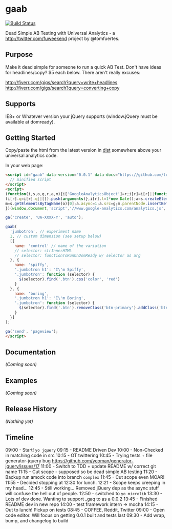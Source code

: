 # gaab

[![Build Status](https://secure.travis-ci.org/tomfuertes/gaab.png?branch=master)](http://travis-ci.org/tomfuertes/gaab)

Dead Simple AB Testing with Universal Analytics - a http://twitter.com/fuweekend project by @tomfuertes.

## Purpose

Make it dead simple for someone to run a quick AB Test. Don't have ideas for headlines/copy? $5 each below. There aren't really excuses:

http://fiverr.com/gigs/search?query=write+headlines
http://fiverr.com/gigs/search?query=converting+copy

## Supports

IE8+ or Whatever version your jQuery supports (window.jQuery must be available at domready).

## Getting Started

Copy/paste the html from the latest version in [dist](./dist/) somewhere above your universal analytics code.

In your web page:

```html
<script id="gaab" data-version="0.0.1" data-docs="https://github.com/tomfuertes/gaab">
  // minified script
</script>
<script>
(function(i,s,o,g,r,a,m){i['GoogleAnalyticsObject']=r;i[r]=i[r]||function(){
(i[r].q=i[r].q||[]).push(arguments)},i[r].l=1*new Date();a=s.createElement(o),
m=s.getElementsByTagName(o)[0];a.async=1;a.src=g;m.parentNode.insertBefore(a,m)
})(window,document,'script','//www.google-analytics.com/analytics.js','ga');

ga('create', 'UA-XXXX-Y', 'auto');

gaab(
  'jumbotron', // experiment name
  1, // custom dimension (see setup below)
  [{
    name: 'control' // name of the variation
    // selector: strInnerHTML
    // selector: functionToRunOnDomReady w/ selector as arg
  }, {
    name: 'spiffy',
    '.jumbotron h1': 'I\'m Spiffy',
    '.jumbotron': function (selector) {
      $(selector).find('.btn').css('color', 'red')
    }
  }, {
    name: 'boring',
    '.jumbotron h1': 'I\'m Boring',
    '.jumbotron': function (selector) {
      $(selector).find('.btn').removeClass('btn-primary').addClass('btn-default');
    }
  }]
);

ga('send', 'pageview');
</script>
```

## Documentation
_(Coming soon)_

## Examples
_(Coming soon)_

## Release History
_(Nothing yet)_

## Timeline
09:00 - Start! `yo jquery`
09:15 - README Driven Dev
10:00 - Non-Checked in matching code in src
10:15 - OT twittering
10:45 - Trying tests + file generator-jquery bug https://github.com/yeoman/generator-jquery/issues/17
11:00 - Switch to TDD + update README w/ correct git name
11:15 - Cut scope - supposed so be dead simple AB testing
11:20 - Backup run amock code into branch `complex`
11:45 - Cut scope even MOAR!
11:55 - Decided stopping at 12:30 for lunch.
12:21 - Scope keeps creeping in my head...
12:45 - Still working... Removed jQuery dep as the async stuff will confuse the hell out of people.
12:50 - switched to `yo microlib`
13:30 - Lots of dev done. Wanting to support _gaq to as a 0.0.2
13:45 - Finished README dev in new repo
14:00 - test framework intern -> mocha
14:15 - Out to lunch! Pickup on tests
08:45 - COFFEE, Reddit, Twitter
09:00 - Open code editor. Will focus on getting 0.0.1 built and tests last
09:30 - Add wrap, bump, and changelog to build
